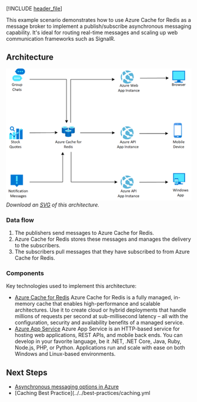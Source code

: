 [!INCLUDE [header_file](../../../includes/sol-idea-header.md)]

This example scenario demonstrates how to use Azure Cache for Redis as a message broker to implement a publish/subscribe asynchronous messaging capability.  It's ideal for routing real-time messages and scaling up web communication frameworks such as SignalR.

## Architecture

![Architecture Diagram](../media/messaging.png)
*Download an [SVG](../media/messaging.svg) of this architecture.*

### Data flow

1. The publishers send messages to Azure Cache for Redis.
1. Azure Cache for Redis stores these messages and manages the delivery to the subscribers.
1. The subscribers pull messages that they have subscribed to from Azure Cache for Redis.

### Components

Key technologies used to implement this architecture:

* [Azure Cache for Redis](https://azure.microsoft.com/services/cache/) Azure Cache for Redis is a fully managed, in-memory cache that enables high-performance and scalable architectures. Use it to create cloud or hybrid deployments that handle millions of requests per second at sub-millisecond latency – all with the configuration,  security and availability benefits of a managed service.
* [Azure App Service](https://azure.microsoft.com/services/app-service) Azure App Service is an HTTP-based service for hosting web applications, REST APIs, and mobile back ends.  You can develop in your favorite language, be it .NET, .NET Core, Java, Ruby, Node.js, PHP, or Python. Applications run and scale with ease on both Windows and Linux-based environments.

## Next Steps

* [Asynchronous messaging options in Azure](../../guide/technology-choices/messaging-content.md)
* [Caching Best Practice](../../best-practices/caching.yml
